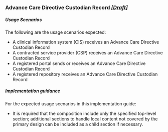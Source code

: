 ### Advance Care Directive Custodian Record *[[Draft](http://hl7.org/fhir/stu3/valueset-publication-status.html)]*

##### **Usage Scenarios**
The following are the usage scenarios expected:

* A clinical information system (CIS) receives an Advance Care Directive Custodian Record
* A contracted service provider (CSP) receives an Advance Care Directive Custodian Record
* A registered portal sends or receives an Advance Care Directive Custodian Record
* A registered repository receives an Advance Care Directive Custodian Record

##### **Implementation guidance**
For the expected usage scenarios in this implementation guide:

* It is required that the composition include only the specified top-level section; additional sections to handle local content not covered by the primary design can be included as a child section if necessary.